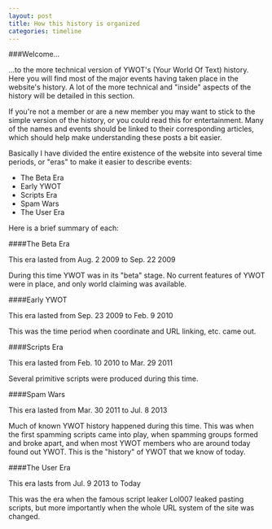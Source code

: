 ```yaml
---
layout: post
title: How this history is organized
categories: timeline
---
```


###Welcome...

...to the more technical version of YWOT's (Your World Of Text) history. Here you will find most of the major events having taken place in the website's history. A lot of the more technical and "inside" aspects of the history will be detailed in this section.

If you're not a member or are a new member you may want to stick to the simple version of the history, or you could read this for entertainment. Many of the names and events should be linked to their corresponding articles, which should help make understanding these posts a bit easier.

Basically I have divided the entire existence of the website into several time periods, or "eras" to make it easier to describe events:

- The Beta Era
- Early YWOT
- Scripts Era
- Spam Wars
- The User Era

Here is a brief summary of each:

####The Beta Era

This era lasted from Aug. 2 2009 to Sep. 22 2009

During this time YWOT was in its "beta" stage. No current features of YWOT were in place, and only world claiming was available.

####Early YWOT

This era lasted from Sep. 23 2009 to Feb. 9 2010

This was the time period when coordinate and URL linking, etc. came out.

####Scripts Era

This era lasted from Feb. 10 2010 to Mar. 29 2011

Several primitive scripts were produced during this time.

####Spam Wars

This era lasted from Mar. 30 2011 to Jul. 8 2013

Much of known YWOT history happened during this time. This was when the first spamming scripts came into play, when spamming groups formed and broke apart, and when most YWOT members who are around today found out YWOT. This is the "history" of YWOT that we know of today.

####The User Era

This era lasts from Jul. 9 2013 to Today

This was the era when the famous script leaker Lol007 leaked pasting scripts, but more importantly when the whole 
URL system of the site was changed.
